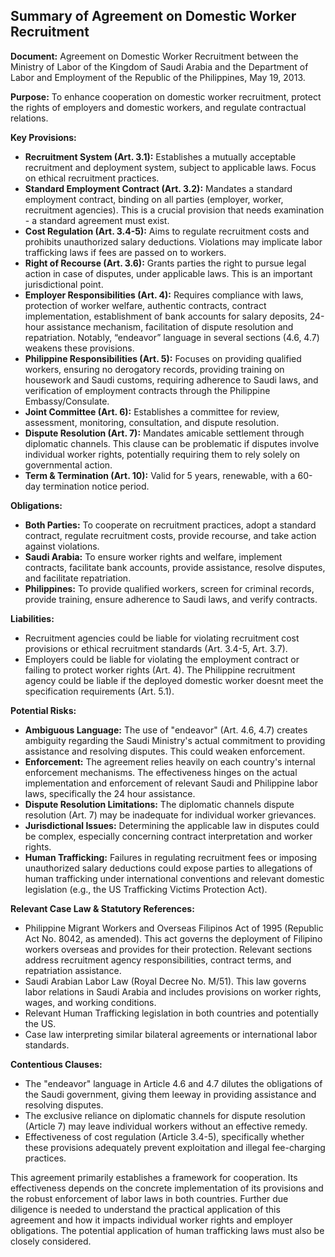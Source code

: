 ## Summary of Agreement on Domestic Worker Recruitment

**Document:** Agreement on Domestic Worker Recruitment between the Ministry of Labor of the Kingdom of Saudi Arabia and the Department of Labor and Employment of the Republic of the Philippines, May 19, 2013.

**Purpose:** To enhance cooperation on domestic worker recruitment, protect the rights of employers and domestic workers, and regulate contractual relations.

**Key Provisions:**

*   **Recruitment System (Art. 3.1):**  Establishes a mutually acceptable recruitment and deployment system, subject to applicable laws. Focus on ethical recruitment practices.
*   **Standard Employment Contract (Art. 3.2):** Mandates a standard employment contract, binding on all parties (employer, worker, recruitment agencies). This is a crucial provision that needs examination - a standard agreement must exist.
*   **Cost Regulation (Art. 3.4-5):** Aims to regulate recruitment costs and prohibits unauthorized salary deductions. Violations may implicate labor trafficking laws if fees are passed on to workers.
*   **Right of Recourse (Art. 3.6):** Grants parties the right to pursue legal action in case of disputes, under applicable laws. This is an important jurisdictional point.
*   **Employer Responsibilities (Art. 4):** Requires compliance with laws, protection of worker welfare, authentic contracts, contract implementation, establishment of bank accounts for salary deposits, 24-hour assistance mechanism, facilitation of dispute resolution and repatriation. Notably, “endeavor” language in several sections (4.6, 4.7) weakens these provisions.
*   **Philippine Responsibilities (Art. 5):** Focuses on providing qualified workers, ensuring no derogatory records, providing training on housework and Saudi customs, requiring adherence to Saudi laws, and verification of employment contracts through the Philippine Embassy/Consulate.
*   **Joint Committee (Art. 6):** Establishes a committee for review, assessment, monitoring, consultation, and dispute resolution.
*   **Dispute Resolution (Art. 7):** Mandates amicable settlement through diplomatic channels. This clause can be problematic if disputes involve individual worker rights, potentially requiring them to rely solely on governmental action.
*   **Term & Termination (Art. 10):**  Valid for 5 years, renewable, with a 60-day termination notice period.

**Obligations:**

*   **Both Parties:**  To cooperate on recruitment practices, adopt a standard contract, regulate recruitment costs, provide recourse, and take action against violations.
*   **Saudi Arabia:** To ensure worker rights and welfare, implement contracts, facilitate bank accounts, provide assistance, resolve disputes, and facilitate repatriation.
*   **Philippines:** To provide qualified workers, screen for criminal records, provide training, ensure adherence to Saudi laws, and verify contracts.

**Liabilities:**

*   Recruitment agencies could be liable for violating recruitment cost provisions or ethical recruitment standards (Art. 3.4-5, Art. 3.7).
*   Employers could be liable for violating the employment contract or failing to protect worker rights (Art. 4). The Philippine recruitment agency could be liable if the deployed domestic worker doesnt meet the specification requirements (Art. 5.1).

**Potential Risks:**

*   **Ambiguous Language:** The use of "endeavor" (Art. 4.6, 4.7) creates ambiguity regarding the Saudi Ministry's actual commitment to providing assistance and resolving disputes. This could weaken enforcement.
*   **Enforcement:** The agreement relies heavily on each country's internal enforcement mechanisms. The effectiveness hinges on the actual implementation and enforcement of relevant Saudi and Philippine labor laws, specifically the 24 hour assistance.
*   **Dispute Resolution Limitations:** The diplomatic channels dispute resolution (Art. 7) may be inadequate for individual worker grievances.
*   **Jurisdictional Issues:** Determining the applicable law in disputes could be complex, especially concerning contract interpretation and worker rights.
*   **Human Trafficking:** Failures in regulating recruitment fees or imposing unauthorized salary deductions could expose parties to allegations of human trafficking under international conventions and relevant domestic legislation (e.g., the US Trafficking Victims Protection Act).

**Relevant Case Law & Statutory References:**

*   Philippine Migrant Workers and Overseas Filipinos Act of 1995 (Republic Act No. 8042, as amended). This act governs the deployment of Filipino workers overseas and provides for their protection. Relevant sections address recruitment agency responsibilities, contract terms, and repatriation assistance.
*   Saudi Arabian Labor Law (Royal Decree No. M/51). This law governs labor relations in Saudi Arabia and includes provisions on worker rights, wages, and working conditions.
*   Relevant Human Trafficking legislation in both countries and potentially the US.
*   Case law interpreting similar bilateral agreements or international labor standards.

**Contentious Clauses:**

*   The "endeavor" language in Article 4.6 and 4.7 dilutes the obligations of the Saudi government, giving them leeway in providing assistance and resolving disputes.
*   The exclusive reliance on diplomatic channels for dispute resolution (Article 7) may leave individual workers without an effective remedy.
*   Effectiveness of cost regulation (Article 3.4-5), specifically whether these provisions adequately prevent exploitation and illegal fee-charging practices.

This agreement primarily establishes a framework for cooperation. Its effectiveness depends on the concrete implementation of its provisions and the robust enforcement of labor laws in both countries.  Further due diligence is needed to understand the practical application of this agreement and how it impacts individual worker rights and employer obligations. The potential application of human trafficking laws must also be closely considered.
